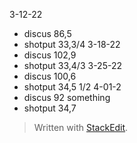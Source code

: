 3-12-22
- discus 86,5
 - shotput 33,3/4
3-18-22
 - discus 102,9
 - shotput 33,4/3
 3-25-22
  - discus 100,6
  - shotput 34,5 1/2
 4-01-2
  - discus 92 something 
  - shotput 34,7
> Written with [StackEdit](https://stackedit.io/).
<!--stackedit_data:
eyJoaXN0b3J5IjpbNDQ5MzI3NTE2LDEyMTUwODM2OTEsMjEzOT
k0ODI5MCwtNjM5NjkxNDcyLC0xNjk3ODI5NDgxXX0=
-->